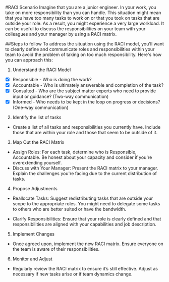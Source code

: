 #RACI Scenario
Imagine that you are a junior engineer. 
In your work, you take on more responsibility than you can handle. 
This situation might mean that you have too many tasks to work on or that you took on tasks that are outside your role. 
As a result, you might experience a very large workload.
It can be useful to discuss the responsibilities on your team with your colleagues and your manager by using a RACI matrix. 





##Steps to follow
To address the situation using the RACI model, you'll want to clearly define and communicate roles and responsibilities within
your team to avoid the problem of taking on too much responsibility. 
Here's how you can approach this:

1. Understand the RACI Model
* [x] Responsible - Who is doing the work?
* [x] Accountable - Who is ultimately answerable and completion of the task?
* [x] Consulted - Who are the subject matter experts who need to provide input or guidance? (Two-way communication)
* [x] Informed - Who needs to be kept in the loop on progress or decisions? (One-way communication)

2. Identify the list of tasks
- Create a list of all tasks and responsibilities you currently have. Include those that are within your role and those that seem to be outside of it.

3. Map Out the RACI Matrix
- Assign Roles: For each task, determine who is Responsible, Accountable. Be honest about your capacity and consider if you're overextending yourself.
- Discuss with Your Manager: Present the RACI matrix to your manager. Explain the challenges you're facing due to the current distribution of tasks.

4. Propose Adjustments
- Reallocate Tasks: Suggest redistributing tasks that are outside your scope to the appropriate roles. You might need to delegate some tasks to others who are better suited or have the bandwidth.

- Clarify Responsibilities: Ensure that your role is clearly defined and that responsibilities are aligned with your capabilities and job description.

5. Implement Changes
- Once agreed upon, implement the new RACI matrix. Ensure everyone on the team is aware of their responsibilities.

6. Monitor and Adjust
- Regularly review the RACI matrix to ensure it’s still effective. Adjust as necessary if new tasks arise or if team dynamics change.
